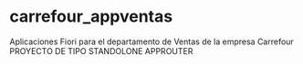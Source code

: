 # carrefour_appventas
Aplicaciones Fiori para el departamento de Ventas de la empresa Carrefour
PROYECTO DE TIPO STANDOLONE APPROUTER
